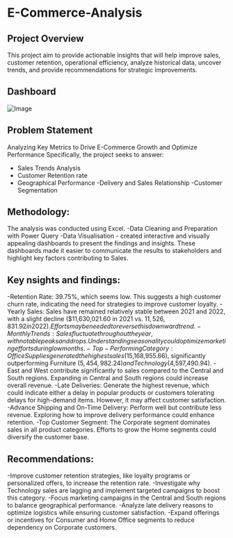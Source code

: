 # E-Commerce-Analysis

## Project Overview
This project aim to provide actionable insights that will help improve sales, customer retention, operational efficiency, analyze historical data, uncover trends, and provide recommendations for strategic improvements.
## Dashboard
![Image](![Picture2](https://github.com/user-attachments/assets/a3093672-7ea2-4ed4-a4d2-2912b3afca90))

## Problem Statement
Analyzing Key Metrics to Drive E-Commerce Growth and Optimize Performance Specifically, the project seeks to answer:
- Sales Trends Analysis
- Customer Retention rate
- Geographical Performance
-Delivery and Sales Relationship
-Customer Segmentation


## Methodology:
The analysis was conducted using Excel. 
-Data Cleaning and Preparation with Power Query
-Data Visualisation - created interactive and visually appealing dashboards to present the findings and insights. These dashboards made it easier to communicate the results to stakeholders and highlight key factors contributing to Sales.

## Key nsights and findings:
-Retention Rate: 39.75%, which seems low. This suggests a high customer churn rate, indicating the need for strategies to improve customer loyalty.
-Yearly Sales: Sales have remained relatively stable between 2021 and 2022, with a slight decline ($11,630,021.60 in 2021 vs. $11,526,831.92 in 2022). Efforts may be needed to reverse this downward trend.
-Monthly Trends: Sales fluctuate throughout the year, with notable peaks and drops. Understanding seasonality could optimize marketing efforts during low months.
-Top-Performing Category: Office Supplies generated the highest sales ($15,168,955.66), significantly outperforming Furniture ($5,454,982.24) and Technology ($4,597,490.94).
-East and West contribute significantly to sales compared to the Central and South regions. Expanding in Central and South regions could increase overall revenue.
-Late Deliveries: Generate the highest revenue, which could indicate either a delay in popular products or customers tolerating delays for high-demand items. However, it may affect customer satisfaction.
-Advance Shipping and On-Time Delivery: Perform well but contribute less revenue. Exploring how to improve delivery performance could enhance retention.
-Top Customer Segment: The Corporate segment dominates sales in all product categories. Efforts to grow the Home segments could diversify the customer base.

## Recommendations:
-Improve customer retention strategies, like loyalty programs or personalized offers, to increase the retention rate.
-Investigate why Technology sales are lagging and implement targeted campaigns to boost this category.
-Focus marketing campaigns in the Central and South regions to balance geographical performance.
-Analyze late delivery reasons to optimize logistics while ensuring customer satisfaction.
-Expand offerings or incentives for Consumer and Home Office segments to reduce dependency on Corporate customers.
